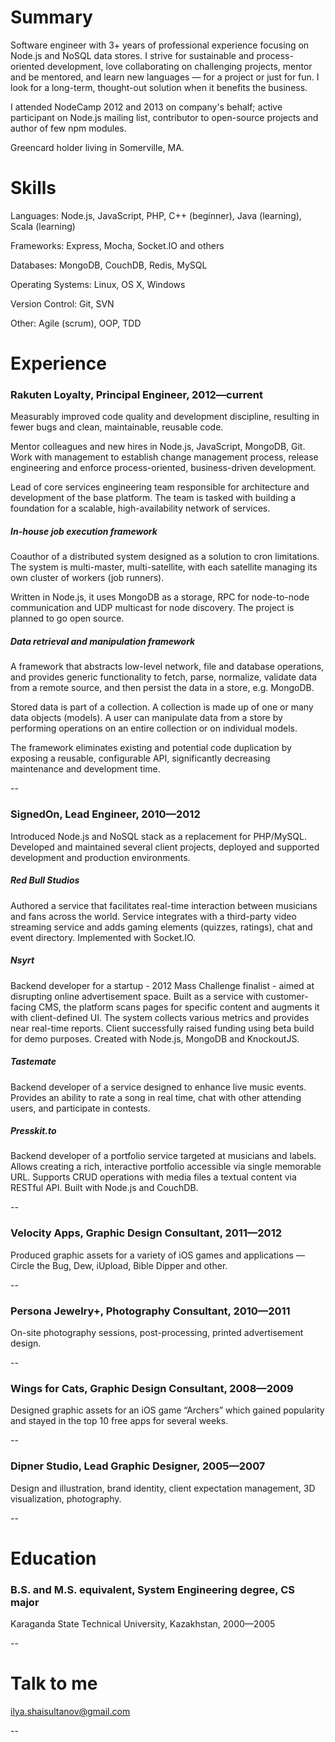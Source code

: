 # Summary
Software engineer with 3+ years of professional experience focusing on Node.js and NoSQL data stores. I strive for sustainable and process-oriented development, love collaborating on challenging projects, mentor and be mentored, and learn new languages — for a project or just for fun. I look for a long-term, thought-out solution when it benefits the business.

I attended NodeCamp 2012 and 2013 on company's behalf; active participant on Node.js mailing list, contributor to open-source projects and author of few npm modules.

Greencard holder living in Somerville, MA.



# Skills

Languages: Node.js, JavaScript, PHP, C++ (beginner), Java (learning), Scala (learning)

Frameworks: Express, Mocha, Socket.IO and others

Databases: MongoDB, CouchDB, Redis, MySQL

Operating Systems: Linux, OS X, Windows

Version Control: Git, SVN

Other: Agile (scrum), OOP, TDD



# Experience

### Rakuten Loyalty, Principal Engineer, 2012—current
Measurably improved code quality and development discipline, resulting in fewer bugs and clean, maintainable, reusable code.

Mentor colleagues and new hires in Node.js, JavaScript, MongoDB, Git. Work with management to establish change management process, release engineering and enforce process-oriented, business-driven development.

Lead of core services engineering team responsible for architecture and development of the base platform. The team is tasked with building a foundation for a scalable, high-availability network of services.

##### In-house job execution framework
Coauthor of a distributed system designed as a solution to cron limitations. The system is multi-master, multi-satellite, with each satellite managing its own cluster of workers (job runners).

Written in Node.js, it uses MongoDB as a storage, RPC for node-to-node communication and UDP multicast for node discovery. The project is planned to go open source.

##### Data retrieval and manipulation framework
A framework that abstracts low-level network, file and database operations, and provides generic functionality to fetch, parse, normalize, validate data from a remote source, and then persist the data in a store, e.g. MongoDB.

Stored data is part of a collection. A collection is made up of one or many data objects (models). A user can manipulate data from a store by performing operations on an entire collection or on individual models.

The framework eliminates existing and potential code duplication by exposing a reusable, configurable API, significantly decreasing maintenance and development time.

--

### SignedOn, Lead Engineer, 2010—2012
Introduced Node.js and NoSQL stack as a replacement for PHP/MySQL. Developed and maintained several client projects, deployed and supported development and production environments.

##### Red Bull Studios
Authored a service that facilitates real-time interaction between musicians and fans across the world. Service integrates with a third-party video streaming service and adds gaming elements (quizzes, ratings), chat and event directory. Implemented with Socket.IO.

##### Nsyrt
Backend developer for a startup - 2012 Mass Challenge finalist - aimed at disrupting online advertisement space. Built as a service with customer-facing CMS, the platform scans pages for specific content and augments it with client-defined UI. The system collects various metrics and provides near real-time reports. Client successfully raised funding using beta build for demo purposes. Created with Node.js, MongoDB and KnockoutJS.

##### Tastemate
Backend developer of a service designed to enhance live music events. Provides an ability to rate a song in real time, chat with other attending users, and participate in contests. 

##### Presskit.to
Backend developer of a portfolio service targeted at musicians and labels. Allows creating a rich, interactive portfolio accessible via single memorable URL. Supports CRUD operations with media files a textual content via RESTful API. Built with Node.js and CouchDB.

--

### Velocity Apps, Graphic Design Consultant, 2011—2012
Produced graphic assets for a variety of iOS games and applications — Circle the Bug, Dew, iUpload, Bible Dipper and other.

--

### Persona Jewelry+, Photography Consultant, 2010—2011
On-site photography sessions, post-processing, printed advertisement design.

--

### Wings for Cats, Graphic Design Consultant, 2008—2009
Designed graphic assets for an iOS game “Archers” which gained popularity and stayed in the top 10 free apps for several weeks.

--

### Dipner Studio, Lead Graphic Designer, 2005—2007
Design and illustration, brand identity, client expectation management, 3D visualization, photography.

--

# Education

### B.S. and M.S. equivalent, System Engineering degree, CS major
Karaganda State Technical University, Kazakhstan, 2000—2005

--

# Talk to me

ilya.shaisultanov@gmail.com

--
